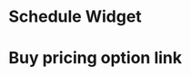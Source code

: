 <script src="https://widgets.mindbodyonline.com/javascripts/healcode.js" type="text/javascript"></script>

<h1>Schedule Widget</h1>

<healcode-widget data-type="schedules" data-widget-partner="object" data-widget-id="c6151461a9e6" data-widget-version="1" ></healcode-widget>

<h1>Buy pricing option link</h1>
<healcode-widget data-version="0.2" data-link-class="healcode-pricing-option-text-link" data-site-id="98257" data-mb-site-id="-649886" data-bw-identity-site="false" data-type="pricing-link" data-inner-html="Buy Now" data-service-id="100002" />
